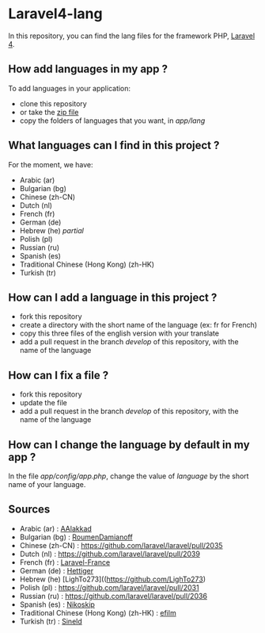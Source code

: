 Laravel4-lang
=============

In this repository, you can find the lang files for the framework PHP, [Laravel 4](http://www.laravel.com).


How add languages in my app ?
---

To add languages in your application:

* clone this repository
* or take the [zip file](https://github.com/caouecs/Laravel4-lang/archive/master.zip)
* copy the folders of languages that you want, in *app/lang*



What languages can I find in this project ?
---

For the moment, we have:

* Arabic (ar)
* Bulgarian (bg)
* Chinese (zh-CN)
* Dutch (nl)
* French (fr)
* German (de)
* Hebrew (he) *partial*
* Polish (pl)
* Russian (ru)
* Spanish (es)
* Traditional Chinese (Hong Kong) (zh-HK)
* Turkish (tr)


How can I add a language in this project ?
---

* fork this repository
* create a directory with the short name of the language (ex: fr for French)
* copy this three files of the english version with your translate
* add a pull request in the branch *develop* of this repository, with the name of the language


How can I fix a file ?
---

* fork this repository
* update the file
* add a pull request in the branch *develop* of this repository, with the name of the language


How can I change the language by default in my app ?
---

In the file *app/config/app.php*, change the value of *language* by the short name of your language.

Sources
-------

* Arabic (ar) : [AAlakkad](https://github.com/AAlakkad)
* Bulgarian (bg) : [RoumenDamianoff](https://github.com/RoumenDamianoff)
* Chinese (zh-CN) : https://github.com/laravel/laravel/pull/2035
* Dutch (nl) : https://github.com/laravel/laravel/pull/2039
* French (fr) : [Laravel-France](https://github.com/laravel-france)
* German (de) : [Hettiger](https://github.com/hettiger)
* Hebrew (he) [LighTo273]((https://github.com/LighTo273)
* Polish (pl) : https://github.com/laravel/laravel/pull/2031
* Russian (ru) : https://github.com/laravel/laravel/pull/2036
* Spanish (es) : [Nikoskip](https://github.com/nikoskip)
* Traditional Chinese (Hong Kong) (zh-HK) : [efilm](https://github.com/efilm)
* Turkish (tr) : [Sineld](https://github.com/sineld)
